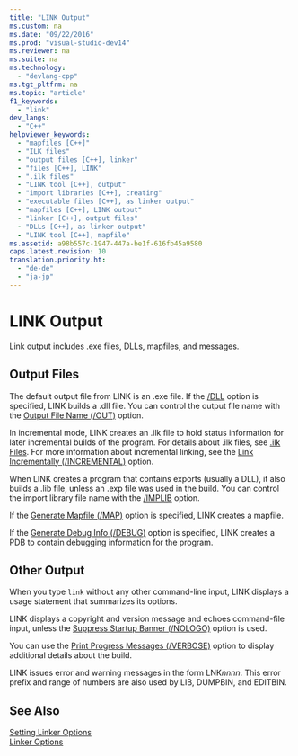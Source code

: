 ```yaml
---
title: "LINK Output"
ms.custom: na
ms.date: "09/22/2016"
ms.prod: "visual-studio-dev14"
ms.reviewer: na
ms.suite: na
ms.technology: 
  - "devlang-cpp"
ms.tgt_pltfrm: na
ms.topic: "article"
f1_keywords: 
  - "link"
dev_langs: 
  - "C++"
helpviewer_keywords: 
  - "mapfiles [C++]"
  - "ILK files"
  - "output files [C++], linker"
  - "files [C++], LINK"
  - ".ilk files"
  - "LINK tool [C++], output"
  - "import libraries [C++], creating"
  - "executable files [C++], as linker output"
  - "mapfiles [C++], LINK output"
  - "linker [C++], output files"
  - "DLLs [C++], as linker output"
  - "LINK tool [C++], mapfile"
ms.assetid: a98b557c-1947-447a-be1f-616fb45a9580
caps.latest.revision: 10
translation.priority.ht: 
  - "de-de"
  - "ja-jp"
---
```

# LINK Output
Link output includes .exe files, DLLs, mapfiles, and messages.  
  
##  <a name="_core_output_files"></a> Output Files  
 The default output file from LINK is an .exe file. If the [/DLL](../VS_csharp/-dll--build-a-dll-.md) option is specified, LINK builds a .dll file. You can control the output file name with the [Output File Name (/OUT)](../VS_csharp/-out--output-file-name-.md) option.  
  
 In incremental mode, LINK creates an .ilk file to hold status information for later incremental builds of the program. For details about .ilk files, see [.ilk Files](../VS_csharp/.ilk-files-as-linker-input.md). For more information about incremental linking, see the [Link Incrementally (/INCREMENTAL)](../VS_csharp/-incremental--link-incrementally-.md) option.  
  
 When LINK creates a program that contains exports (usually a DLL), it also builds a .lib file, unless an .exp file was used in the build. You can control the import library file name with the [/IMPLIB](../VS_csharp/-implib--name-import-library-.md) option.  
  
 If the [Generate Mapfile (/MAP)](../VS_csharp/-map--generate-mapfile-.md) option is specified, LINK creates a mapfile.  
  
 If the [Generate Debug Info (/DEBUG)](../VS_csharp/-debug--generate-debug-info-.md) option is specified, LINK creates a PDB to contain debugging information for the program.  
  
##  <a name="_core_other_output"></a> Other Output  
 When you type `link` without any other command-line input, LINK displays a usage statement that summarizes its options.  
  
 LINK displays a copyright and version message and echoes command-file input, unless the [Suppress Startup Banner (/NOLOGO)](../VS_csharp/-nologo--suppress-startup-banner---linker-.md) option is used.  
  
 You can use the [Print Progress Messages (/VERBOSE)](../VS_csharp/-verbose--print-progress-messages-.md) option to display additional details about the build.  
  
 LINK issues error and warning messages in the form LNK*nnnn*. This error prefix and range of numbers are also used by LIB, DUMPBIN, and EDITBIN.  
  
## See Also  
 [Setting Linker Options](../VS_csharp/setting-linker-options.md)   
 [Linker Options](../VS_csharp/linker-options.md)